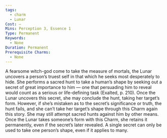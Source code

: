 ```yaml
---
tags:
  - charm
  - Lunar
Cost: —
Mins: Perception 3, Essence 1
Type: Permanent
Keywords:
  - None
Duration: Permanent
Prerequisite Charms:
  - None
---
```

A fearsome witch-god come to take the measure of mortals, the Lunar uncovers a person’s truest self in that which he seeks most desperately to hide. She performs a sacred hunt to take a human’s shape by seeking out a secret of great importance to him — one that persuading him to reveal would count as a serious or life-defining task (Exalted, p. 210). Once the Lunar uncovers this secret, she may conclude the hunt, taking her target’s form. However, if she’s mistaken as to the secret’s significance or truth, the hunt fails, and she can’t take her target’s shape through this Charm again this story. She may still attempt sacred hunts against him by other means. Once the Lunar takes someone’s form with this Charm, she retains it permanently, even if the secret’s later revealed. A single secret can only be used to take one person’s shape, even if it applies to many.